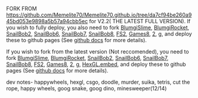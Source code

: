FORK FROM https://github.com/Memelite70/Memelite70.github.io/tree/da7cf94be260a945bd053e9898a5b57a94cbb5ec for V2.2( THE LATEST FULL VERSION). If you wish to fully deploy, you also need to fork <a href="https://github.com/Memelite70/BlumgiSlime">BlumgiSlime</a>, <a href="https://github.com/Memelite70/BlumgiRocket">BlumgiRocket</a>, <a href="https://github.com/Memelite70/SnailBob2">SnailBob2</a>, <a href="https://github.com/Memelite70/SnailBob6">SnailBob6</a>, <a href="https://github.com/Memelite70/SnailBob7">SnailBob7</a>, <a href="https://github.com/Memelite70/SnailBob8">SnailBob8</a>, <a href="https://github.com/Memelite70/FS2">FS2</a>, <a href="https://github.com/Memelite70/Games8">Games8</a>, <a href="https://github.com/Memelite70/2">2</a>, <a href="https://github.com/Memelite70/g">g</a>, and deploy these to github pages (See <a href="https://docs.github.com/en/pages/getting-started-with-github-pages/creating-a-github-pages-site">github docs</a> for more details).

If you wish to fork from the latest version (Not reccomended), you need to fork <a href="https://github.com/Memelite70/BlumgiSlime">BlumgiSlime</a>, <a href="https://github.com/Memelite70/BlumgiRocket">BlumgiRocket</a>, <a href="https://github.com/Memelite70/SnailBob2">SnailBob2</a>, <a href="https://github.com/Memelite70/SnailBob6">SnailBob6</a>, <a href="https://github.com/Memelite70/SnailBob7">SnailBob7</a>, <a href="https://github.com/Memelite70/SnailBob8">SnailBob8</a>, <a href="https://github.com/Memelite70/FS2">FS2</a>, <a href="https://github.com/Memelite70/Games8">Games8</a>, <a href="https://github.com/Memelite70/2">2</a>, <a href="https://github.com/Memelite70/g">g</a>, <a href="https://github.com/Memelite70/HexGL.embed">HexGL.embed</a>, and deploy these to github pages (See <a href="https://docs.github.com/en/pages/getting-started-with-github-pages/creating-a-github-pages-site">github docs</a> for more details).

dev notes- happywheels, hexgl, csgo, doodle, murder, suika, tetris, cut the rope, happy wheels, goog snake, goog dino, minesweeper(12/14)
